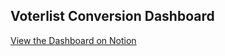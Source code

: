 ## Voterlist Conversion Dashboard
[View the Dashboard on Notion](https://www.notion.so/Voterlist-Conversion-in-Excel-1752976a93c280dd869ce7ff0f0b3296)
